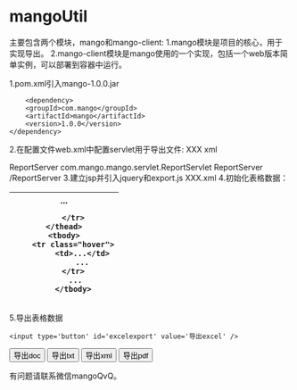 # mangoUtil
主要包含两个模块，mango和mango-client:
1.mango模块是项目的核心，用于实现导出。 
2.mango-client模块是mango使用的一个实现，包括一个web版本简单实例，可以部署到容器中运行。

 1.pom.xml引入mango-1.0.0.jar 

    	<dependency>
   		<groupId>com.mango</groupId>
   		<artifactId>mango</artifactId>
   		<version>1.0.0</version>
   	</dependency>
2.在配置文件web.xml中配置servlet用于导出文件: XXX xml

<servlet>
	<servlet-name>ReportServer</servlet-name>
	<servlet-class>
	com.mango.mango.servlet.ReportServlet
	</servlet-class>
</servlet>
<servlet-mapping>
	<servlet-name>ReportServer</servlet-name>
	<url-pattern>/ReportServer</url-pattern>
</servlet-mapping>
3.建立jsp并引入jquery和export.js
 XXX.xml
<script src="http://code.jquery.com/jquery-1.4.1.min.js"></script>
<script src="export.js"></script>
<script>
var webRootPath="<%=request.getContextPath()%>";
</script>
4.初始化表格数据：

   <table id="bookTable">
    <thead>
   		<tr>
   			<th type="number">...
   		 
   		</tr>
   	</thead>
   	<tbody>
   		<tr class="hover">
   			<td>...</td>
   			...
   		</tr>
   		 ...
   		</tbody>
   	
   </table>
5.导出表格数据

	<input type='button' id='excelexport' value='导出excel' />
  <input type='button' id='docexport' value='导出doc' />
  <input type='button' id='txtexport' value='导出txt' />
  <input type='button' id='xmlexport' value='导出xml' />
  <input type='button' id='pdfexport' value='导出pdf' />
  
  <script>
  $(function() {
  	$("#excelexport").click(function(e) {
  		exportFile("excel", $("#bookTable"));
  	});
  	$("#docexport").click(function(e) {
  		exportFile("doc", $("#bookTable"));
  	});
  	$("#txtexport").click(function(e) {
  		exportFile("txt", $("#bookTable"));
  	});
  	$("#xmlexport").click(function(e) {
  		exportFile("xml", $("#bookTable"));
  	});
  	$("#pdfexport").click(function(e) {
  		exportFile("pdf", $("#bookTable"));
  	});
  });
</script>


有问题请联系微信mangoQvQ。
